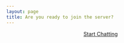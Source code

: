 ```yaml
---
layout: page
title: Are you ready to join the server?
---
```


<center><a class="button" href="#">Start Chatting</a></center>


